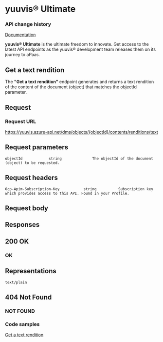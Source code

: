 # yuuvis® Ultimate

### API change history

[Documentation](https://yuuvis.portal.azure-api.net/how-to)

**yuuvis® Ultimate** is the ultimate freedom to innovate. Get access to the latest API endpoints as the yuuvis® development team releases them on its journey to aPaas.

## Get a text rendition

The **"Get a text rendition"** endpoint generates and returns a text rendition of the content of the document (object) that matches the objectId parameter.

## Request

### Request URL

https://yuuvis.azure-api.net/dms/objects/{objectId}/contents/renditions/text

## Request parameters

```
objectId            string              The objectId of the document (object) to be requested.
```

## Request headers

```
Ocp-Apim-Subscription-Key           string          Subscription key which provides access to this API. Found in your Profile.

```

## Request body

## Responses

## 200 OK

### OK

## Representations

`text/plain`

## 404 Not Found

### NOT FOUND

### Code samples

[Get a text rendition](./Get-a-text-Rendition.java)